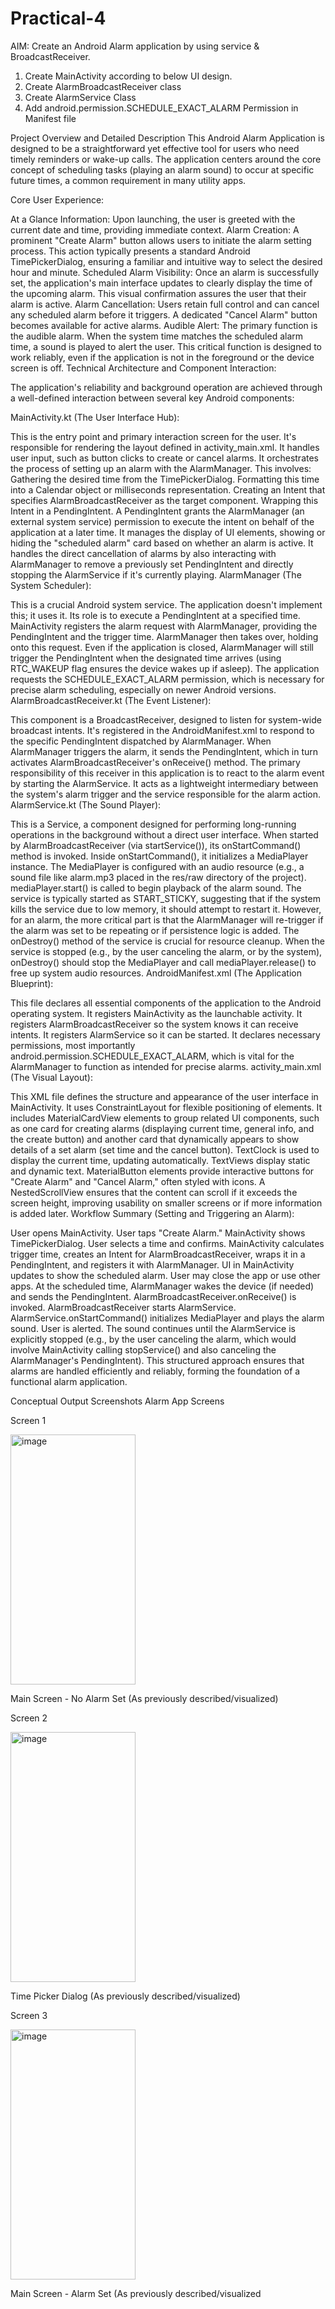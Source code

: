 # Practical-4

AIM: Create an Android Alarm application by using service & BroadcastReceiver.
1) Create MainActivity according to below UI design.
2) Create AlarmBroadcastReceiver class
3) Create AlarmService Class
4) Add android.permission.SCHEDULE_EXACT_ALARM Permission in Manifest file

Project Overview and Detailed Description
This Android Alarm Application is designed to be a straightforward yet effective tool for users who need timely reminders or wake-up calls. The application centers around the core concept of scheduling tasks (playing an alarm sound) to occur at specific future times, a common requirement in many utility apps.

Core User Experience:

At a Glance Information: Upon launching, the user is greeted with the current date and time, providing immediate context.
Alarm Creation: A prominent "Create Alarm" button allows users to initiate the alarm setting process. This action typically presents a standard Android TimePickerDialog, ensuring a familiar and intuitive way to select the desired hour and minute.
Scheduled Alarm Visibility: Once an alarm is successfully set, the application's main interface updates to clearly display the time of the upcoming alarm. This visual confirmation assures the user that their alarm is active.
Alarm Cancellation: Users retain full control and can cancel any scheduled alarm before it triggers. A dedicated "Cancel Alarm" button becomes available for active alarms.
Audible Alert: The primary function is the audible alarm. When the system time matches the scheduled alarm time, a sound is played to alert the user. This critical function is designed to work reliably, even if the application is not in the foreground or the device screen is off.
Technical Architecture and Component Interaction:

The application's reliability and background operation are achieved through a well-defined interaction between several key Android components:

MainActivity.kt (The User Interface Hub):

This is the entry point and primary interaction screen for the user.
It's responsible for rendering the layout defined in activity_main.xml.
It handles user input, such as button clicks to create or cancel alarms.
It orchestrates the process of setting up an alarm with the AlarmManager. This involves:
Gathering the desired time from the TimePickerDialog.
Formatting this time into a Calendar object or milliseconds representation.
Creating an Intent that specifies AlarmBroadcastReceiver as the target component.
Wrapping this Intent in a PendingIntent. A PendingIntent grants the AlarmManager (an external system service) permission to execute the intent on behalf of the application at a later time.
It manages the display of UI elements, showing or hiding the "scheduled alarm" card based on whether an alarm is active.
It handles the direct cancellation of alarms by also interacting with AlarmManager to remove a previously set PendingIntent and directly stopping the AlarmService if it's currently playing.
AlarmManager (The System Scheduler):

This is a crucial Android system service. The application doesn't implement this; it uses it.
Its role is to execute a PendingIntent at a specified time.
MainActivity registers the alarm request with AlarmManager, providing the PendingIntent and the trigger time.
AlarmManager then takes over, holding onto this request. Even if the application is closed, AlarmManager will still trigger the PendingIntent when the designated time arrives (using RTC_WAKEUP flag ensures the device wakes up if asleep).
The application requests the SCHEDULE_EXACT_ALARM permission, which is necessary for precise alarm scheduling, especially on newer Android versions.
AlarmBroadcastReceiver.kt (The Event Listener):

This component is a BroadcastReceiver, designed to listen for system-wide broadcast intents.
It's registered in the AndroidManifest.xml to respond to the specific PendingIntent dispatched by AlarmManager.
When AlarmManager triggers the alarm, it sends the PendingIntent, which in turn activates AlarmBroadcastReceiver's onReceive() method.
The primary responsibility of this receiver in this application is to react to the alarm event by starting the AlarmService. It acts as a lightweight intermediary between the system's alarm trigger and the service responsible for the alarm action.
AlarmService.kt (The Sound Player):

This is a Service, a component designed for performing long-running operations in the background without a direct user interface.
When started by AlarmBroadcastReceiver (via startService()), its onStartCommand() method is invoked.
Inside onStartCommand(), it initializes a MediaPlayer instance.
The MediaPlayer is configured with an audio resource (e.g., a sound file like alarm.mp3 placed in the res/raw directory of the project).
mediaPlayer.start() is called to begin playback of the alarm sound.
The service is typically started as START_STICKY, suggesting that if the system kills the service due to low memory, it should attempt to restart it. However, for an alarm, the more critical part is that the AlarmManager will re-trigger if the alarm was set to be repeating or if persistence logic is added.
The onDestroy() method of the service is crucial for resource cleanup. When the service is stopped (e.g., by the user canceling the alarm, or by the system), onDestroy() should stop the MediaPlayer and call mediaPlayer.release() to free up system audio resources.
AndroidManifest.xml (The Application Blueprint):

This file declares all essential components of the application to the Android operating system.
It registers MainActivity as the launchable activity.
It registers AlarmBroadcastReceiver so the system knows it can receive intents.
It registers AlarmService so it can be started.
It declares necessary permissions, most importantly android.permission.SCHEDULE_EXACT_ALARM, which is vital for the AlarmManager to function as intended for precise alarms.
activity_main.xml (The Visual Layout):

This XML file defines the structure and appearance of the user interface in MainActivity.
It uses ConstraintLayout for flexible positioning of elements.
It includes MaterialCardView elements to group related UI components, such as one card for creating alarms (displaying current time, general info, and the create button) and another card that dynamically appears to show details of a set alarm (set time and the cancel button).
TextClock is used to display the current time, updating automatically.
TextViews display static and dynamic text.
MaterialButton elements provide interactive buttons for "Create Alarm" and "Cancel Alarm," often styled with icons.
A NestedScrollView ensures that the content can scroll if it exceeds the screen height, improving usability on smaller screens or if more information is added later.
Workflow Summary (Setting and Triggering an Alarm):

User opens MainActivity.
User taps "Create Alarm."
MainActivity shows TimePickerDialog.
User selects a time and confirms.
MainActivity calculates trigger time, creates an Intent for AlarmBroadcastReceiver, wraps it in a PendingIntent, and registers it with AlarmManager.
UI in MainActivity updates to show the scheduled alarm.
User may close the app or use other apps.
At the scheduled time, AlarmManager wakes the device (if needed) and sends the PendingIntent.
AlarmBroadcastReceiver.onReceive() is invoked.
AlarmBroadcastReceiver starts AlarmService.
AlarmService.onStartCommand() initializes MediaPlayer and plays the alarm sound.
User is alerted. The sound continues until the AlarmService is explicitly stopped (e.g., by the user canceling the alarm, which would involve MainActivity calling stopService() and also canceling the AlarmManager's PendingIntent).
This structured approach ensures that alarms are handled efficiently and reliably, forming the foundation of a functional alarm application.

Conceptual Output Screenshots
Alarm App Screens

Screen 1

<img width="200" height="400" alt="image" src="https://github.com/user-attachments/assets/69531667-20cf-402d-9c38-fdcb055036d8" />

Main Screen - No Alarm Set
(As previously described/visualized)	

Screen 2

<img width="200" height="400" alt="image" src="https://github.com/user-attachments/assets/51bbfae1-9165-4ee5-9b14-d1905a598c94" />

Time Picker Dialog
(As previously described/visualized)	

Screen 3

<img width="200" height="400" alt="image" src="https://github.com/user-attachments/assets/52f0c2cc-726c-4139-85f8-47c3e451ef50" />

Main Screen - Alarm Set
(As previously described/visualized
